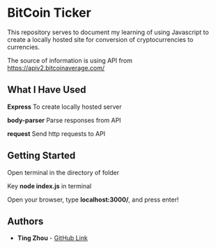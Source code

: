 # BitCoin Ticker

This repository serves to document my learning of using Javascript to create a locally hosted site for conversion of cryptocurrencies to currencies.

The source of information is using API from https://apiv2.bitcoinaverage.com/

## What I Have Used

**Express**
To create locally hosted server

**body-parser**
Parse responses from API

**request**
Send http requests to API


## Getting Started
Open terminal in the directory of folder

Key **node index.js** in terminal

Open your browser, type **localhost:3000/**, and press enter!


## Authors

* **Ting Zhou** - [GitHub Link](https://github.com/tingzhouu)
